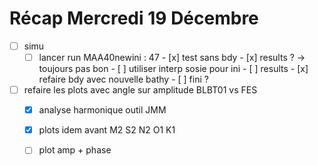 #  Récap Mercredi 19 Décembre


- [ ] simu
	- [ ]  lancer run MAA40newini : 47
			- [x] test sans bdy
				- [x] results ? -> toujours pas bon
			- [ ] utiliser interp sosie pour ini
				- [ ] results 
			- [x] refaire bdy avec nouvelle bathy
				- [ ] fini ?

- [ ] refaire les plots avec angle sur amplitude BLBT01 vs FES
	- [x] analyse harmonique outil JMM
	- [x] plots idem avant M2 S2 N2 O1 K1
	- [ ] plot amp + phase



